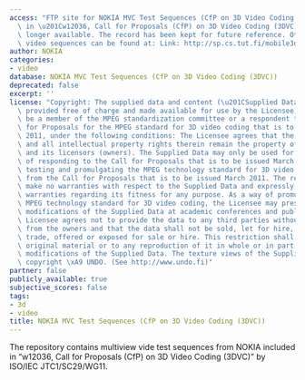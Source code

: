 ```yaml
---
access: "FTP site for NOKIA MVC Test Sequences (CfP on 3D Video Coding (3DVC)) included\
  \ in \u201Cw12036, Call for Proposals (CfP) on 3D Video Coding (3DVC)\u201D is no\
  \ longer available. The record has been kept for future reference. Other similar\
  \ video sequences can be found at: Link: http://sp.cs.tut.fi/mobile3dtv/stereo-video/"
author: NOKIA
categories:
- video
database: NOKIA MVC Test Sequences (CfP on 3D Video Coding (3DVC))
deprecated: false
excerpt: ''
license: "Copyright: The supplied data and content (\u201CSupplied Data\u201D) is\
  \ provided free of charge and made available for use by the Licensee, who shall\
  \ be a member of the MPEG standardization committee or a respondent to a the Call\
  \ for Proposals for the MPEG standard for 3D video coding that is to be issued March\
  \ 2011, under the following conditions: The Licensee agrees that the Supplied Data\
  \ and all intellectual property rights therein remain the property of Nokia Corporation\
  \ and its licensors (owners). The Supplied Data may only be used for the purpose\
  \ of responding to the Call for Proposals that is to be issued March 2011, developing,\
  \ testing and promulgating the MPEG technology standard for 3D video coding resulting\
  \ from the Call for Proposals that is to be issued March 2011. The respective owners\
  \ make no warranties with respect to the Supplied Data and expressly disclaim any\
  \ warranties regarding its fitness for any purpose. As a way of promulgating the\
  \ MPEG technology standard for 3D video coding, the Licensee may present parts or\
  \ modifications of the Supplied Data at academic conferences and publications. The\
  \ Licensee agrees not to provide the data to any third parties without permission\
  \ from the owners and that the data shall not be sold, let for hire, or by way of\
  \ trade, offered or exposed for sale or hire. This restriction shall apply to the\
  \ original material or to any reproduction of it in whole or in part and to any\
  \ modifications of the Supplied Data. The texture views of the Supplied Data are\
  \ copyright \xA9 UNDO. (See http://www.undo.fi)"
partner: false
publicly_available: true
subjective_scores: false
tags:
- 3d
- video
title: NOKIA MVC Test Sequences (CfP on 3D Video Coding (3DVC))
---
```


The repository contains multiview vide test sequences from NOKIA included in “w12036, Call for Proposals (CfP) on 3D Video Coding (3DVC)” by ISO/IEC JTC1/SC29/WG11.